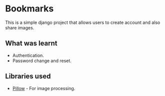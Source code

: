 # Bookmarks

This is a simple django project that allows users to create account and also share images.

## What was learnt

- Authentication.
- Password change and reset.

## Libraries used

- [Pillow](https://pypi.org/project/Pillow/) - For image processing.
